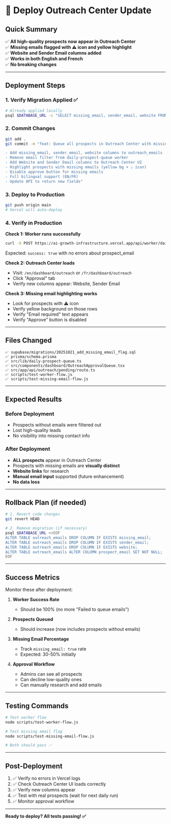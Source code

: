# 🚀 Deploy Outreach Center Update

## Quick Summary

✅ **All high-quality prospects now appear in Outreach Center**  
✅ **Missing emails flagged with ⚠️ icon and yellow highlight**  
✅ **Website and Sender Email columns added**  
✅ **Works in both English and French**  
✅ **No breaking changes**

---

## Deployment Steps

### 1. Verify Migration Applied ✅
```bash
# Already applied locally
psql $DATABASE_URL -c "SELECT missing_email, sender_email, website FROM outreach_emails LIMIT 1;"
```

### 2. Commit Changes
```bash
git add .
git commit -m "feat: Queue all prospects in Outreach Center with missing_email flag

- Add missing_email, sender_email, website columns to outreach_emails
- Remove email filter from daily-prospect-queue worker
- Add Website and Sender Email columns to Outreach Center UI
- Highlight prospects with missing emails (yellow bg + ⚠️ icon)
- Disable approve button for missing emails
- Full bilingual support (EN/FR)
- Update API to return new fields"
```

### 3. Deploy to Production
```bash
git push origin main
# Vercel will auto-deploy
```

### 4. Verify in Production

**Check 1: Worker runs successfully**
```bash
curl -X POST https://ai-growth-infrastructure.vercel.app/api/worker/daily-prospect-queue
```

Expected: `success: true` with no errors about prospect_email

**Check 2: Outreach Center loads**
- Visit: `/en/dashboard/outreach` or `/fr/dashboard/outreach`
- Click "Approval" tab
- Verify new columns appear: Website, Sender Email

**Check 3: Missing email highlighting works**
- Look for prospects with ⚠️ icon
- Verify yellow background on those rows
- Verify "Email required" text appears
- Verify "Approve" button is disabled

---

## Files Changed

```
✅ supabase/migrations/20251021_add_missing_email_flag.sql
✅ prisma/schema.prisma
✅ src/lib/daily-prospect-queue.ts
✅ src/components/dashboard/OutreachApprovalQueue.tsx
✅ src/app/api/outreach/pending/route.ts
✅ scripts/test-worker-flow.js
✅ scripts/test-missing-email-flow.js
```

---

## Expected Results

### Before Deployment
- Prospects without emails were filtered out
- Lost high-quality leads
- No visibility into missing contact info

### After Deployment
- **ALL prospects** appear in Outreach Center
- Prospects with missing emails are **visually distinct**
- **Website links** for research
- **Manual email input** supported (future enhancement)
- **No data loss**

---

## Rollback Plan (if needed)

```bash
# 1. Revert code changes
git revert HEAD

# 2. Remove migration (if necessary)
psql $DATABASE_URL <<EOF
ALTER TABLE outreach_emails DROP COLUMN IF EXISTS missing_email;
ALTER TABLE outreach_emails DROP COLUMN IF EXISTS sender_email;
ALTER TABLE outreach_emails DROP COLUMN IF EXISTS website;
ALTER TABLE outreach_emails ALTER COLUMN prospect_email SET NOT NULL;
EOF
```

---

## Success Metrics

Monitor these after deployment:

1. **Worker Success Rate**
   - Should be 100% (no more "Failed to queue emails")

2. **Prospects Queued**
   - Should increase (now includes prospects without emails)

3. **Missing Email Percentage**
   - Track `missing_email: true` rate
   - Expected: 30-50% initially

4. **Approval Workflow**
   - Admins can see all prospects
   - Can decline low-quality ones
   - Can manually research and add emails

---

## Testing Commands

```bash
# Test worker flow
node scripts/test-worker-flow.js

# Test missing email flag
node scripts/test-missing-email-flow.js

# Both should pass ✅
```

---

## Post-Deployment

1. ✅ Verify no errors in Vercel logs
2. ✅ Check Outreach Center UI loads correctly
3. ✅ Verify new columns appear
4. ✅ Test with real prospects (wait for next daily run)
5. ✅ Monitor approval workflow

---

**Ready to deploy? All tests passing! ✅**

